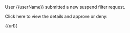 User {{userName}} submitted a new suspend filter request.

Click here to view the details and approve or deny:

{{url}}
